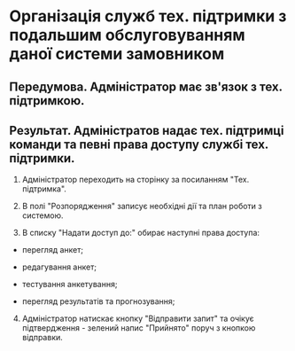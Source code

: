 # Організація служб тех. підтримки з подальшим обслуговуванням даної системи замовником

## Передумова. Адміністратор має зв'язок з тех. підтримкою.

## Результат. Адміністратов надає тех. підтримці команди та певні права доступу службі тех. підтримки.

1. Адміністратор переходить на сторінку за посиланням "Тех. підтримка".

2. В полі "Розпорядження" записує необхідні дії та план роботи з системою.

3. В списку "Надати доступ до:" обирає наступні права доступа:

  * перегляд анкет; 

  * редагування анкет;  

  * тестування анкетування; 

  * перегляд результатів та прогнозування;

4. Адміністратор натискає кнопку "Відправити запит" та очікує підтвердження - зелений напис "Прийнято" поруч з кнопкою відправки.
